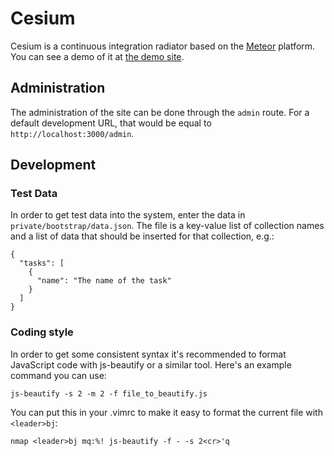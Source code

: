 # Cesium

Cesium is a continuous integration radiator based on the [Meteor](http://meteor.com) platform. You can see a demo of it at [the demo site](http://cesium.meteor.com).

## Administration
The administration of the site can be done through the `admin` route. For a default development URL, that would be equal to `http://localhost:3000/admin`.

## Development

### Test Data
In order to get test data into the system, enter the data in `private/bootstrap/data.json`. The file is a key-value list of collection names and a list of data that should be inserted for that collection, e.g.:

    {
      "tasks": [
        {
          "name": "The name of the task"
        }
      ]
    }

### Coding style
In order to get some consistent syntax it's recommended to format JavaScript code with js-beautify or a similar tool. Here's an example command you can use:

    js-beautify -s 2 -m 2 -f file_to_beautify.js

You can put this in your .vimrc to make it easy to format the current file with `<leader>bj`:

    nmap <leader>bj mq:%! js-beautify -f - -s 2<cr>'q

